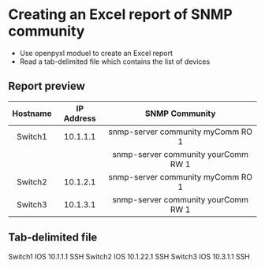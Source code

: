 # Creating an Excel report of SNMP community

  - Use openpyxl moduel to create an Excel report
  - Read a tab-delimited file which contains the list of devices

## Report preview
|Hostname|IP Address|SNMP Community|
|:------:|:-----------:|:---------:|
|Switch1|10.1.1.1|snmp-server community myComm RO 1|
|||snmp-server community yourComm RW 1|
|Switch2|10.1.2.1|snmp-server community myComm RO 1|
|Switch3|10.1.3.1|snmp-server community yourComm RW 1|

## Tab-delimited file
Switch1	IOS	10.1.1.1	SSH
Switch2	IOS	10.1.22.1	SSH
Switch3	IOS	10.3.1.1	SSH
